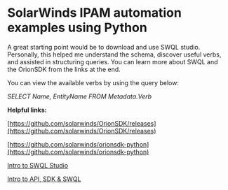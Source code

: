 # SolarWinds IPAM automation examples using Python

A great starting point would be to download and use SWQL studio. Personally, this helped me understand the schema, discover useful verbs, and assisted in structuring queries. You can learn more about SWQL and the OrionSDK from the links at the end.

You can view the available verbs by using the query below:

*SELECT Name, EntityName FROM Metadata.Verb*

**Helpful links:**

[https://github.com/solarwinds/OrionSDK/releases](https://github.com/solarwinds/OrionSDK/releases)

[https://github.com/solarwinds/orionsdk-python](https://github.com/solarwinds/orionsdk-python)

[Intro to SWQL Studio](https://thwack.solarwinds.com/resources/b/product-blog/posts/intro-to-swql-studio)

[Intro to API, SDK & SWQL](https://thwack.solarwinds.com/resources/b/product-blog/posts/intro-to-api-sdk-swql)

